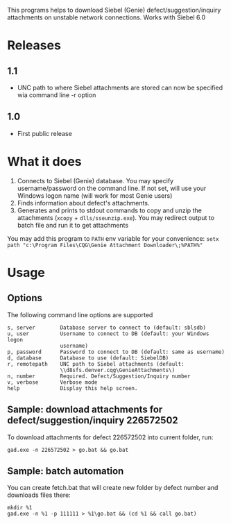 This programs helps to download Siebel (Genie) defect/suggestion/inquiry attachments on unstable network connections. Works with Siebel 6.0

Releases
========
1.1
---
* UNC path to where Siebel attachments are stored can now be specified wia command line -r option

1.0
---
* First public release

What it does
============

1. Connects to Siebel (Genie) database. You may specify username/password on the command line. If not set, will use your Windows logon name (will work for most Genie users)
1. Finds information about defect's attachments.
1. Generates and prints to stdout commands to copy and unzip the attachments (``xcopy`` + ``dlls/sseunzip.exe``). You may redirect output to batch file and run it to get attachments

You may add this program to ``PATH`` env variable for your convenience:
``setx path "c:\Program Files\CQG\Genie Attachment Downloader\;%PATH%"``

Usage
=====

Options
-------
The following command line options are supported

    s, server        Database server to connect to (default: sblsdb)
    u, user          Username to connect to DB (default: your Windows logon
                     username)
    p, password      Password to connect to DB (default: same as username)
    d, database      Database to use (default: SiebelDB)
    r, remotepath    UNC path to Siebel attachments (default:
                     \\d8sfs.denver.cqg\GenieAttachments\)
    n, number        Required. Defect/Suggestion/Inquiry number
    v, verbose       Verbose mode
    help             Display this help screen.
  
Sample: download attachments for defect/suggestion/inquiry 226572502
--------------------------------------------------------------------

To download attachments for defect 226572502 into current folder, run:

    gad.exe -n 226572502 > go.bat && go.bat

Sample: batch automation
------------------------ 

You can create fetch.bat that will create new folder by defect number and downloads files there:

    mkdir %1
    gad.exe -n %1 -p 111111 > %1\go.bat && (cd %1 && call go.bat)